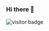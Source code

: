 ### Hi there 👋

![visitor badge](https://visitor-badge.laobi.icu/badge?page_id=jwenjian.visitor-badge)
